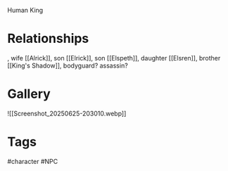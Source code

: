 Human King


# Relationships
, wife
[[Alrick]], son
[[Elrick]], son
[[Elspeth]], daughter
[[Elsren]], brother
[[King's Shadow]], bodyguard? assassin?

# Gallery
![[Screenshot_20250625-203010.webp]]

# Tags
#character #NPC 